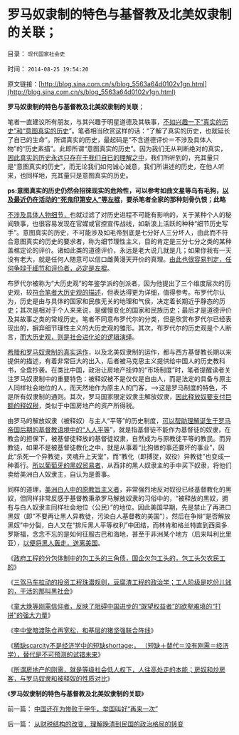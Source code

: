 # 罗马奴隶制的特色与基督教及北美奴隶制的关联；

目录： `现代国家社会史` 

时间： `2014-08-25 19:54:20` 

原文链接：[http://blog.sina.com.cn/s/blog_5563a64d0102v1gn.html](http://blog.sina.com.cn/s/blog_5563a64d0102v1gn.html)

**罗马奴隶制的特色与基督教及北美奴隶制的关联**；

笔者一直建议所有朋友，与其兴趣于明星道德及其轶事，[不如兴趣一下“真实的历史”和“意图真实的历史](../../../2013/12/11/对历史和现实的歪曲，掩盖了社会进化论的客观规律.md)”。笔者相当欣赏这样的话：“了解了真实的历史，也就延长了自已的生命”。所谓真实的历史，最起码是“不含道德评价＝不涉及具体人物”的“历史素描”。此即所谓“意图真实的历史”。因为我们无从判断绝对的真实，[因此真实的历史永远只存在于我们自已的理解之中](../../../2011/6/15/为什么会“同意，ConcuringOpinion？.md)，我们所听到的，充其量只是“意图真实的历史”，而无论我们如何诚心诚意，我们所讲述的历史，在他人听来，也同样地，充其量只是意图真实的历史。

**ps:意图真实的历史仍然会招徕现实的危险性，可以参考如曲文星等乌有毛狗，[以及最近仍在活动的“死鬼印第安人”等左棍](http://darthvad.blog.163.com/blog/static/53399470201411311545877/)，要杀笔者全家的那种刻骨仇恨；此略**

[不涉及具体人物细节，](../../../2010/8/11/历史“评论”无所谓真实.md)也就过滤了对历史进程不可能有影响的，关于某种个人的秘闻轶事，也很容易发现在官媒或官控宣传战线，如新浪上活跃的种种“细节历史写手”。意图真实的历史，不可能涉及如毛帝到底是七分好人三分坏人，由此而不符合意图真实的历史的要求者，称为细节理性主义，目的肯定是三分七分之类的某种盖棺定论的评价。诸如此类的道德评价，永远是老大说几就是几；如果你我有一天没有老大，就是任何人随意可以信口雌黄漫天开价的真理。[由此也很容易判定，任何争辩于细节和评价者，必定是左棍](../../../2011/2/16/诱导行为的道德史和行为分析的历史科学.md)。

布罗代尔被称为“大历史观”的年鉴学派的创派者，因为他提出了三个维度层次的历史观，较[符合笔者大历史观的描述](../../../2010/8/11/要了解中国历史，必须广读世界历史.md)，但表达得更为详细，值得参考。布罗代尔认为，历史是由与具体的国家和民族无关的地理和气侯，决定着长期近乎静态的历史；其次是相对于个人来来说，是缓慢变化的国家和民族历史；最后才是道德评价及其故事之类的常规历史。笔者不同意布罗代尔的分类，但是欣赏布罗代尔已经表现出的，摒弃细节理性主义的大历史观的雏形。其次，布罗代尔的历史观是个人断言，[而大历史观，则是社会进化论的逻辑演绎](../../../2010/11/1/大历史观统一了现实和历史，没有“旧社会”和“道德典范”.md)。

[希腊和罗马奴隶制的真实运作](../../../2011/7/21/令人心酸的希腊奴隶不是历史.md)，以及北美奴隶制的运作，都与西方基督教长期以来提供的描述，有着非常巨大的出入，后者被马克思主义提供给中国人的历史教科书，全盘抄袭。在类比中国，政治让房地产挂帅的“市场制度”时，笔者提醒读者关注罗马奴隶制中的重要特色：被释奴被不是仅仅是自由人，而是法定的具备与原主人同样社会地位的人，而天然地作为原主人的门客，——>这是罗马制度的特色，不是所有奴隶制的通则。其次，罗马国家限定奴隶主解放奴隶，[因此释放奴要支付巨额的释奴税](../../../2013/3/20/罗马户籍制度的奴转非，释奴税，奴隶的私有财产.md)，类似于中国房地产的资产所得税。

由罗马的解放奴隶（被释奴）与主人“平等”的历史制度，[可以帮助理解诞生于罗马帝国后期的基督教语境中的“人人平等](../../../2011/7/18/基督教“人人平等”的进化史和种族主义.md)”，就是指基督徒不能作为基督徒的奴隶，在教会的担保下，被基督徒释放的基督徒奴隶，自然成为与原教徒平等的教民。而异教徒，如果不是被基督徒教化之中，就是从事着“比狗做的事还要坏的事业”，因此“杀死一个异教徒，灵魂升上天堂”，而“教化（即搏捉，奴役）异教徒”也变成一种善行。[所以葡萄牙的黑奴贸易者](../../../2011/5/6/黑奴贸易，美国不是主角.md)，从西非的黑人奴隶主的手中买下奴隶，将他们卖给美洲白人奴隶主，自认为是善事。

同样的道理，[美洲白人中的原教旨主义者](../../../2011/5/7/南北战争的原因不是奴隶制.md)，非常强烈地反对奴役已经基督教化的黑奴，但同样非常反感于基督教秉承罗马解放奴隶的习俗中的，“被释放的黑奴，拥有与白人奴隶主同样社会地位（公民）”的地位。因此美国早期，先是禁止了再进口黑奴（即“不要再让黑人异教徒，污染白人基督教的美国”），然后在争辩“是否解放黑奴”中分裂，白人又在“排斥黑人平等权利”中团结，而林肯和格兰特直到西奥多.罗斯福，念念不忘的是如何征服古巴和海地，甚至于非洲某个地方（后来叫利比里亚），[以便将黑人轰走，送离美国](../../../2011/5/4/林肯“解放黑奴，轰走黑鬼”.md)。

《[政府工程的分包体制中的包工头的三角债，国企欠包工头的，包工头欠农民工的](../../../2014/4/14/政府不拉动后的“大萧条”，国企导演包工头的三角债.md)》

《[三驾马车拉动的投资工程珠潜规则，豆腐渣工程的政治学；工人阶级是吃份儿钱的，干活的那叫黑社会](../../../2014/6/7/三驾马车拉动的投资工程潜规则，豆腐渣工程的政治学.md)》

《[童大焕等刚需信仰者，反映了阻碍中国进步的“既望权益者”的欲壑难填的“打拼”的强大力量](../../../2014/7/23/童大焕攻击牛刀的刚需，仇恨土地财政五毛，是国民仇富吗？.md)》

《[李中堂暗渡陈仓再宽松，和基层的猪坚强联合阵线](http://blog.sina.com.cn/s/blog_5563a64d0102uyrp.html)》

《[稀缺scarcity不是经济学中的短缺shortage;，
（短缺＋替代＝没有刚需＝经济学），替代是不可预测的试错未来](../../../2014/8/17/“刚需”论证了马克思主义，肯定了计划经济，否定了市场的经济学；.md)》

《[所谓房地产的刚需，就是等级社会低人权下，人往高处走的本能；房奴和炒房客，与罗马奴隶和被释奴的性质对比](../../../2014/8/18/房奴和炒房客，对比罗马的奴隶和被释奴.md)》

《**罗马奴隶制的特色与基督教及北美奴隶制的关联**》

前一篇： [中国还在为惨败于甲午，举国叫好“再来一次”](../../../2014/9/3/中国还在为惨败于甲午，举国叫好“再来一次”.md)

后一篇： [从财税结构的改变，理解晚清到民国的政治格局的转变](../../../2014/8/15/从财税结构的改变，理解晚清到民国的政治格局的转变.md)

